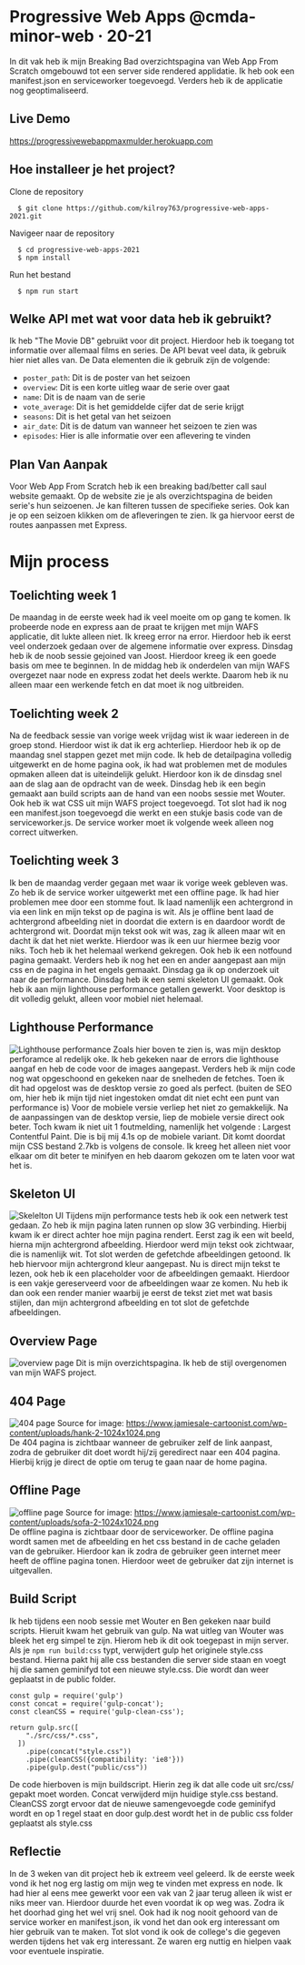 # Progressive Web Apps @cmda-minor-web · 20-21
In dit vak heb ik mijn Breaking Bad overzichtspagina van Web App From Scratch omgebouwd tot een server side rendered applidatie. Ik heb ook een manifest.json en serviceworker toegevoegd. Verders heb ik de applicatie nog geoptimaliseerd.

## Live Demo
https://progressivewebappmaxmulder.herokuapp.com

## Hoe installeer je het project?
Clone de repository
```
  $ git clone https://github.com/kilroy763/progressive-web-apps-2021.git
  ```
Navigeer naar de repository
```
  $ cd progressive-web-apps-2021
  $ npm install
  ```

Run het bestand
```
  $ npm run start
  ```
  
 ## Welke API met wat voor data  heb ik gebruikt?
Ik heb "The Movie DB" gebruikt voor dit project. Hierdoor heb ik toegang tot informatie over allemaal films en series. De API bevat veel data, ik gebruik hier niet alles van. De Data elementen die ik gebruik zijn de volgende:
- `poster_path`: Dit is de poster van het seizoen
- `overview`: Dit is een korte uitleg waar de serie over gaat
- `name`: Dit is de naam van de serie
- `vote_average`: Dit is het gemiddelde cijfer dat de serie krijgt
- `seasons`: Dit is het getal van het seizoen
- `air_date`: Dit is de datum van wanneer het seizoen te zien was
- `episodes`: Hier is alle informatie over een aflevering te vinden  
  
## Plan Van Aanpak
Voor Web App From Scratch heb ik een breaking bad/better call saul website gemaakt. Op de website zie je als overzichtspagina de beiden serie's hun seizoenen. Je kan filteren tussen de specifieke series. Ook kan je op een seizoen klikken om de afleveringen te zien. Ik ga hiervoor eerst de routes aanpassen met Express.


# Mijn process

## Toelichting week 1 
De maandag in de eerste week had ik veel moeite om op gang te komen. Ik probeerde node en express aan de praat te krijgen met mijn WAFS applicatie, dit lukte alleen niet. Ik kreeg error na error. Hierdoor heb ik eerst veel onderzoek gedaan over de algemene informatie over express. 
Dinsdag heb ik de noob sessie gejoined van Joost. Hierdoor kreeg ik een goede basis om mee te beginnen. In de middag heb ik onderdelen van mijn WAFS overgezet naar node en express zodat het deels werkte. Daarom heb ik nu alleen maar een werkende fetch en dat moet ik nog uitbreiden.


## Toelichting week 2
Na de feedback sessie van vorige week vrijdag wist ik waar iedereen in de groep stond. Hierdoor wist ik dat ik erg achterliep. Hierdoor heb ik op de maandag snel stappen gezet met mijn code. Ik heb de detailpagina volledig uitgewerkt en de home pagina ook, ik had wat problemen met de modules opmaken alleen dat is uiteindelijk gelukt. Hierdoor kon ik de dinsdag snel aan de slag aan de opdracht van de week.
Dinsdag heb ik een begin gemaakt aan build scripts aan de hand van een noobs sessie met Wouter. Ook heb ik wat CSS uit mijn WAFS project toegevoegd. Tot slot had ik nog een manifest.json toegevoegd die werkt en een stukje basis code van de serviceworker.js. De service worker moet ik volgende week alleen nog correct uitwerken.


## Toelichting week 3
Ik ben de maandag verder gegaan met waar ik vorige week gebleven was. Zo heb ik de service worker uitgewerkt met een offline page. Ik had hier problemen mee door een stomme fout. Ik laad namenlijk een achtergrond in via een link en mijn tekst op de pagina is wit. Als je offline bent laad de achtergrond afbeelding niet in doordat die extern is en daardoor wordt de achtergrond wit. Doordat mijn tekst ook wit was, zag ik alleen maar wit en dacht ik dat het niet werkte. Hierdoor was ik een uur hiermee bezig voor niks. Toch heb ik het helemaal werkend gekregen. Ook heb ik een notfound pagina gemaakt. Verders heb ik nog het een en ander aangepast aan mijn css en de pagina in het engels gemaakt. Dinsdag ga ik op onderzoek uit naar de performance.
Dinsdag heb ik een semi skeleton UI gemaakt. Ook heb ik aan mijn lighthouse performance getallen gewerkt. Voor desktop is dit volledig gelukt, alleen voor mobiel niet helemaal. 


## Lighthouse Performance 
![Lighthouse performance](https://github.com/kilroy763/progressive-web-apps-2021/blob/master/documentatie/lighthouse.jpg?raw=true)
Zoals hier boven te zien is, was mijn desktop perforamce al redelijk oke. Ik heb gekeken naar de errors die lighthouse aangaf en heb de code voor de images aangepast. Verders heb ik mijn code nog wat opgeschoond en gekeken naar de snelheden de fetches. Toen ik dit had opgelost was de desktop versie zo goed als perfect. (buiten de SEO om, hier heb ik mijn tijd niet ingestoken omdat dit niet echt een punt van performance is)
Voor de mobiele versie verliep het niet zo gemakkelijk. Na de aanpassingen van de desktop versie, liep de mobiele versie direct ook beter. Toch kwam ik niet uit 1 foutmelding, namenlijk het volgende : Largest Contentful Paint. Die is bij mij 4.1s op de mobiele variant. Dit komt doordat mijn CSS bestand 2.7kb is volgens de console. Ik kreeg het alleen niet voor elkaar om dit beter te minifyen en heb daarom gekozen om te laten voor wat het is.


## Skeleton UI
![Skelelton UI](https://github.com/kilroy763/progressive-web-apps-2021/blob/master/documentatie/frames.jpg?raw=true)
Tijdens mijn performance tests heb ik ook een netwerk test gedaan. Zo heb ik mijn pagina laten runnen op slow 3G verbinding. Hierbij kwam ik er direct achter hoe mijn pagina rendert. Eerst zag ik een wit beeld, hierna mijn achtergrond afbeelding. Hierdoor werd mijn tekst ook zichtwaar, die is namenlijk wit. Tot slot werden de gefetchde afbeeldingen getoond. Ik heb hiervoor mijn achtergrond kleur aangepast. Nu is direct mijn tekst te lezen, ook heb ik een placeholder voor de afbeeldingen gemaakt. Hierdoor is een vakje gereserveerd voor de afbeeldingen waar ze komen. Nu heb ik dan ook een render manier waarbij je eerst de tekst ziet met wat basis stijlen, dan mijn achtergrond afbeelding en tot slot de gefetchde afbeeldingen.


## Overview Page
![overview page](https://github.com/kilroy763/progressive-web-apps-2021/blob/master/documentatie/overviewpc.jpg?raw=true)
Dit is mijn overzichtspagina. Ik heb de stijl overgenomen van mijn WAFS project. 

## 404 Page
![404 page](https://github.com/kilroy763/progressive-web-apps-2021/blob/master/documentatie/404.jpg?raw=true)
Source for image: https://www.jamiesale-cartoonist.com/wp-content/uploads/hank-2-1024x1024.png  
De 404 pagina is zichtbaar wanneer de gebruiker zelf de link aanpast, zodra de gebruiker dit doet wordt hij/zij geredirect naar een 404 pagina. Hierbij krijg je direct de optie om terug te gaan naar de home pagina.

## Offline Page
![offline page](https://github.com/kilroy763/progressive-web-apps-2021/blob/master/documentatie/connectionLost.jpg?raw=true)
Source for image: https://www.jamiesale-cartoonist.com/wp-content/uploads/sofa-2-1024x1024.png  
De offline pagina is zichtbaar door de serviceworker. De offline pagina wordt samen met de afbeelding en het css bestand in de cache geladen van de gebruiker. Hierdoor kan ik zodra de gebruiker geen internet meer heeft de offline pagina tonen. Hierdoor weet de gebruiker dat zijn internet is uitgevallen.  

## Build Script
Ik heb tijdens een noob sessie met Wouter en Ben gekeken naar build scripts. Hieruit kwam het gebruik van gulp. Na wat uitleg van Wouter was bleek het erg simpel te zijn. Hierom heb ik dit ook toegepast in mijn server. Als je `npm run build:css` typt, verwijdert gulp het originele style.css bestand. Hierna pakt hij alle css bestanden die server side staan en voegt hij die samen geminifyd tot een nieuwe style.css. Die wordt dan weer geplaatst in de public folder.

```
const gulp = require('gulp')
const concat = require('gulp-concat');
const cleanCSS = require('gulp-clean-css');

return gulp.src([
    "./src/css/*.css",
  ])
    .pipe(concat("style.css"))
    .pipe(cleanCSS({compatibility: 'ie8'}))
    .pipe(gulp.dest("public/css"))
```
De code hierboven is mijn buildscript. Hierin zeg ik dat alle code uit src/css/ gepakt moet worden. Concat verwijderd mijn huidige style.css bestand. CleanCSS zorgt ervoor dat de nieuwe samengevoegde code geminifyd wordt en op 1 regel staat en door gulp.dest wordt het in de public css folder geplaatst als style.css


## Reflectie
In de 3 weken van dit project heb ik extreem veel geleerd. Ik de eerste week vond ik het nog erg lastig om mijn weg te vinden met express en node. Ik had hier al eens mee gewerkt voor een vak van 2 jaar terug alleen ik wist er niks meer van. Hierdoor duurde het even voordat ik op weg was. Zodra ik het doorhad ging het wel vrij snel. Ook had ik nog nooit gehoord van de service worker en manifest.json, ik vond het dan ook erg interessant om hier gebruik van te maken. Tot slot vond ik ook de college's die gegeven werden tijdens het vak erg interessant. Ze waren erg nuttig en hielpen vaak voor eventuele inspiratie.
